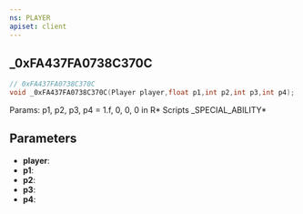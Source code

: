 ```yaml
---
ns: PLAYER
apiset: client
---
```

## _0xFA437FA0738C370C

```c
// 0xFA437FA0738C370C
void _0xFA437FA0738C370C(Player player,float p1,int p2,int p3,int p4);
```

Params: p1, p2, p3, p4 = 1.f, 0, 0, 0 in R* Scripts
_SPECIAL_ABILITY*

## Parameters
* **player**:
* **p1**:
* **p2**:
* **p3**:
* **p4**: